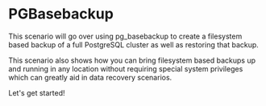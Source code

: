 # PGBasebackup
This scenario will go over using pg_basebackup to create a filesystem based backup of a full PostgreSQL cluster as well as restoring that backup.

This scenario also shows how you can bring filesystem based backups up and running in any location without requiring special system privileges which can greatly aid in data recovery scenarios.
 
Let's get started!

